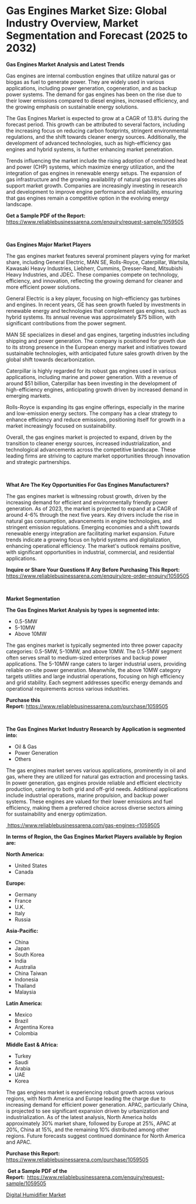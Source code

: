 <p><h1>Gas Engines Market Size: Global Industry Overview, Market Segmentation and Forecast (2025 to 2032)</h1></p><p><strong>Gas Engines Market Analysis and Latest Trends</strong></p>
<p><p>Gas engines are internal combustion engines that utilize natural gas or biogas as fuel to generate power. They are widely used in various applications, including power generation, cogeneration, and as backup power systems. The demand for gas engines has been on the rise due to their lower emissions compared to diesel engines, increased efficiency, and the growing emphasis on sustainable energy solutions.</p><p>The Gas Engines Market is expected to grow at a CAGR of 13.8% during the forecast period. This growth can be attributed to several factors, including the increasing focus on reducing carbon footprints, stringent environmental regulations, and the shift towards cleaner energy sources. Additionally, the development of advanced technologies, such as high-efficiency gas engines and hybrid systems, is further enhancing market penetration.</p><p>Trends influencing the market include the rising adoption of combined heat and power (CHP) systems, which maximize energy utilization, and the integration of gas engines in renewable energy setups. The expansion of gas infrastructure and the growing availability of natural gas resources also support market growth. Companies are increasingly investing in research and development to improve engine performance and reliability, ensuring that gas engines remain a competitive option in the evolving energy landscape.</p></p>
<p><strong>Get a Sample PDF of the Report:&nbsp;</strong> <a href="https://www.reliablebusinessarena.com/enquiry/request-sample/1059505?utm_campaign=2396&utm_medium=2&utm_source=Github&utm_content=ia&utm_term=11042025&utm_id=gas-engines">https://www.reliablebusinessarena.com/enquiry/request-sample/1059505</a></p>
<p>&nbsp;</p>
<p><strong>Gas Engines Major Market Players</strong></p>
<p><p>The gas engines market features several prominent players vying for market share, including General Electric, MAN SE, Rolls-Royce, Caterpillar, Wartsila, Kawasaki Heavy Industries, Liebherr, Cummins, Dresser-Rand, Mitsubishi Heavy Industries, and JDEC. These companies compete on technology, efficiency, and innovation, reflecting the growing demand for cleaner and more efficient power solutions.</p><p>General Electric is a key player, focusing on high-efficiency gas turbines and engines. In recent years, GE has seen growth fueled by investments in renewable energy and technologies that complement gas engines, such as hybrid systems. Its annual revenue was approximately $75 billion, with significant contributions from the power segment.</p><p>MAN SE specializes in diesel and gas engines, targeting industries including shipping and power generation. The company is positioned for growth due to its strong presence in the European energy market and initiatives toward sustainable technologies, with anticipated future sales growth driven by the global shift towards decarbonization.</p><p>Caterpillar is highly regarded for its robust gas engines used in various applications, including marine and power generation. With a revenue of around $51 billion, Caterpillar has been investing in the development of high-efficiency engines, anticipating growth driven by increased demand in emerging markets.</p><p>Rolls-Royce is expanding its gas engine offerings, especially in the marine and low-emission energy sectors. The company has a clear strategy to enhance efficiency and reduce emissions, positioning itself for growth in a market increasingly focused on sustainability.</p><p>Overall, the gas engines market is projected to expand, driven by the transition to cleaner energy sources, increased industrialization, and technological advancements across the competitive landscape. These leading firms are striving to capture market opportunities through innovation and strategic partnerships.</p></p>
<p>&nbsp;</p>
<p><strong>What Are The Key Opportunities For Gas Engines Manufacturers?</strong></p>
<p><p>The gas engines market is witnessing robust growth, driven by the increasing demand for efficient and environmentally friendly power generation. As of 2023, the market is projected to expand at a CAGR of around 4-6% through the next five years. Key drivers include the rise in natural gas consumption, advancements in engine technologies, and stringent emission regulations. Emerging economies and a shift towards renewable energy integration are facilitating market expansion. Future trends indicate a growing focus on hybrid systems and digitalization, enhancing operational efficiency. The market's outlook remains positive, with significant opportunities in industrial, commercial, and residential applications.</p></p>
<p><strong>Inquire or Share Your Questions If Any Before Purchasing This Report:</strong> <a href="https://www.reliablebusinessarena.com/enquiry/pre-order-enquiry/1059505?utm_campaign=2396&utm_medium=2&utm_source=Github&utm_content=ia&utm_term=11042025&utm_id=gas-engines">https://www.reliablebusinessarena.com/enquiry/pre-order-enquiry/1059505</a></p>
<p>&nbsp;</p>
<p><strong>Market Segmentation</strong></p>
<p><strong>The Gas Engines Market Analysis by types is segmented into:</strong></p>
<p><ul><li>0.5-5MW</li><li>5-10MW</li><li>Above 10MW</li></ul></p>
<p><p>The gas engines market is typically segmented into three power capacity categories: 0.5-5MW, 5-10MW, and above 10MW. The 0.5-5MW segment often serves small to medium-sized enterprises and backup power applications. The 5-10MW range caters to larger industrial users, providing reliable on-site power generation. Meanwhile, the above 10MW category targets utilities and large industrial operations, focusing on high efficiency and grid stability. Each segment addresses specific energy demands and operational requirements across various industries.</p></p>
<p><strong>Purchase this Report:&nbsp;</strong><a href="https://www.reliablebusinessarena.com/purchase/1059505?utm_campaign=2396&utm_medium=2&utm_source=Github&utm_content=ia&utm_term=11042025&utm_id=gas-engines">https://www.reliablebusinessarena.com/purchase/1059505</a></p>
<p>&nbsp;</p>
<p><strong>The Gas Engines Market Industry Research by Application is segmented into:</strong></p>
<p><ul><li>Oil & Gas</li><li>Power Generation</li><li>Others</li></ul></p>
<p><p>The gas engines market serves various applications, prominently in oil and gas, where they are utilized for natural gas extraction and processing tasks. In power generation, gas engines provide reliable and efficient electricity production, catering to both grid and off-grid needs. Additional applications include industrial operations, marine propulsion, and backup power systems. These engines are valued for their lower emissions and fuel efficiency, making them a preferred choice across diverse sectors aiming for sustainability and energy optimization.</p></p>
<p><a href="https://www.reliablebusinessarena.com/gas-engines-r1059505?utm_campaign=2396&utm_medium=2&utm_source=Github&utm_content=ia&utm_term=11042025&utm_id=gas-engines">&nbsp;https://www.reliablebusinessarena.com/gas-engines-r1059505</a></p>
<p><strong>In terms of Region, the Gas Engines Market Players available by Region are:</strong></p>
<p>
    <p> <strong> North America: </strong>
        <ul>
            <li>United States</li>
            <li>Canada</li>
        </ul>
        </p> 
    <p> <strong> Europe: </strong>
        <ul>
            <li>Germany</li>
            <li>France</li>
            <li>U.K.</li>
            <li>Italy</li>
            <li>Russia</li>
        </ul>
        </p> 
    <p> <strong> Asia-Pacific: </strong>
        <ul>
            <li>China</li>
            <li>Japan</li>
            <li>South Korea</li>
            <li>India</li>
            <li>Australia</li>
            <li>China Taiwan</li>
            <li>Indonesia</li>
            <li>Thailand</li>
            <li>Malaysia</li>
        </ul>
        </p> 
    <p> <strong> Latin America: </strong>
        <ul>
            <li>Mexico</li>
            <li>Brazil</li>
            <li>Argentina Korea</li>
            <li>Colombia</li>
        </ul>
        </p> 
    <p> <strong> Middle East & Africa: </strong>
        <ul>
            <li>Turkey</li>
            <li>Saudi</li>
            <li>Arabia</li>
            <li>UAE</li>
            <li>Korea</li>
        </ul>
    </p>
    </p>
<p><p>The gas engines market is experiencing robust growth across various regions, with North America and Europe leading the charge due to increasing demand for efficient power generation. APAC, particularly China, is projected to see significant expansion driven by urbanization and industrialization. As of the latest analysis, North America holds approximately 30% market share, followed by Europe at 25%, APAC at 20%, China at 15%, and the remaining 10% distributed among other regions. Future forecasts suggest continued dominance for North America and APAC.</p></p>
<p><strong>Purchase this Report: </strong><a href="https://www.reliablebusinessarena.com/purchase/1059505?utm_campaign=2396&utm_medium=2&utm_source=Github&utm_content=ia&utm_term=11042025&utm_id=gas-engines">https://www.reliablebusinessarena.com/purchase/1059505</a></p>
<p>&nbsp;<strong>Get a Sample PDF of the Report:&nbsp;&nbsp;</strong><a href="https://www.reliablebusinessarena.com/enquiry/request-sample/1059505?utm_campaign=2396&utm_medium=2&utm_source=Github&utm_content=ia&utm_term=11042025&utm_id=gas-engines">https://www.reliablebusinessarena.com/enquiry/request-sample/1059505</a></p>
<p><strong></strong></p>
<p><p><a href="https://github.com/widlerumland/Market-Research-Report-List-1/blob/main/digital-humidifier-market.md?utm_campaign=2396&utm_medium=2&utm_source=Github&utm_content=ia&utm_term=11042025&utm_id=gas-engines">Digital Humidifier Market</a></p></p>